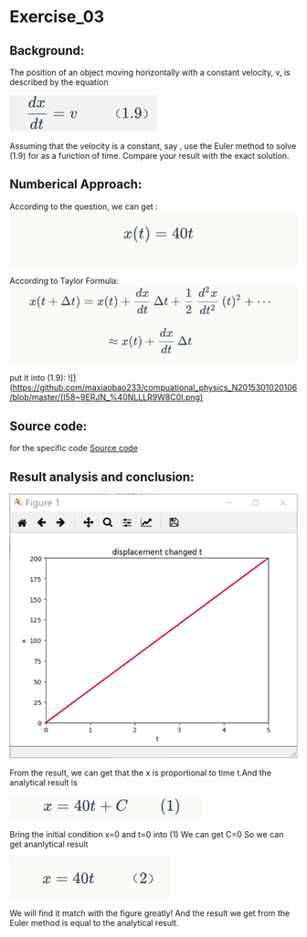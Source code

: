 # Exercise_03
## Background:
The position of an object moving horizontally with a constant velocity, v, is described by the equation 

![](https://github.com/maxiaobao233/compuational_physics_N2015301020106/blob/master/12.png)

Assuming that the velocity is a constant, say , use the Euler method to solve (1.9) for  as a function of time. Compare your result with the exact solution.
## Numberical Approach:
According to the question, we can get :
![](https://github.com/maxiaobao233/compuational_physics_N2015301020106/blob/master/1.jpg)


According to Taylor Formula:
![](https://github.com/maxiaobao233/compuational_physics_N2015301020106/blob/master/2.jpg)

put  it into (1.9):
![](https://github.com/maxiaobao233/compuational_physics_N2015301020106/blob/master/(I58~9ERJN_%40NLLLR9W8C0I.png)

## Source code:
for the specific code
[Source code](https://github.com/maxiaobao233/compuational_physics_N2015301020106/blob/master/code%204.py)
## Result analysis and conclusion:
![](https://github.com/maxiaobao233/compuational_physics_N2015301020106/blob/master/0_D1B9~_1(XY4%5B7W6)%5DHYSB.png)


From the result, we can get that the x is proportional to time t.And the analytical result is


![](https://github.com/maxiaobao233/compuational_physics_N2015301020106/blob/master/3.png)


Bring the initial condition x=0  and t=0 into (1) 
 We can get  C=0
 So we can get ananlytical result
 
 
![](https://github.com/maxiaobao233/compuational_physics_N2015301020106/blob/master/4.png)
 
 
 We will find it match with the figure greatly! And the result we get from the Euler method is equal to the analytical result.
